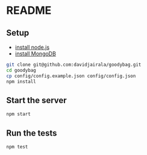 # README

## Setup

* [install node.js](http://nodejs.org/download/)
* [install MongoDB](http://docs.mongodb.org/manual/installation/)

```bash
git clone git@github.com:davidjairala/goodybag.git
cd goodybag
cp config/config.example.json config/config.json
npm install
```

## Start the server

```bash
npm start
```

## Run the tests

```bash
npm test
```